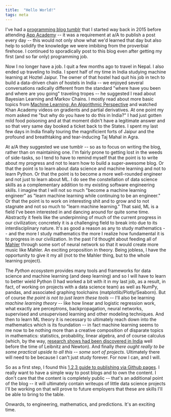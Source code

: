 ```yaml
---
title:  "Hello World!"
tags: meta
---
```

I've had a [programming blog tumblr](http://programmingstudies.tumblr.com) that I started way back in 2015 before attending [App Academy](https://www.appacademy.io/) -- it was a requirement at a/A to publish a post every day -- this would not only show what we'd learned that day but also help to solidify the knowledge we were imbibing from the proverbial firehose. I continued to sporadically post to this blog even after getting my first (and so far only) programming job.  

Now I no longer have a job. I quit a few months ago to travel in Nepal. I also ended up traveling to India. I spent half of my time in India studying machine learning at Hoztel Jaipur. The owner of that hostel had quit his job in tech to build a data-driven chain of hostels in India -- we enjoyed several conversations radically different from the standard "where have you been and where are you going" traveling tropes -- he suggested I read about Bayesian Learning and Markov Chains. I mostly read about more basic topics from [Machine Learning: An Algorithmic Perspective](https://seat.massey.ac.nz/personal/s.r.marsland/MLBook.html) and watched Khan Academy videos on gradients and partial derivatives. At one point my mom asked me "but why do you have to do this in India?" I had just gotten mild food poisoning and at that moment didn't have a legitimate answer and so that very same day booked a ticket back to the States. I spent my last few days in India finally touring the magnificient forts of Jaipur and the profound and breathtaking and tear-inducing Taj Mahal in Agra.  

At a/A they suggested we use tumblr -- so as to focus on writing the blog, rather than on maintaining one. I'm fairly prone to getting lost in the weeds of side-tasks, so I tend to have to remind myself that the point is to write about my progress and not to learn how to build a super-awesome blog. Or that the point is to learn about data science and machine learning and not to learn Python. Or that the point is to become a more well-rounded engineer and not just to learn about ML. I do see the constellation of data science skills as a complementary addition to my existing software engineering skills. I imagine that I will not so much "become a machine learning engineer" as "learn machine learning while continuing to be an engineer."  Or that the point is to work on interesting shit and to grow and to not stagnate and not so much to "learn machine learning." That said, ML is a field I've been interested in and dancing around for quite some time. Abstractly it feels like the underpinning of much of the current progress in our civilization; concretely it is a challenging field to break into due to its interdisciplinary nature. It's as good a reason as any to study mathematics -- and the more I study mathematics the more I realize how fundamental it is to progress in our civilization. In the past I'd thought about feeding all of [Mahler](https://en.wikipedia.org/wiki/Gustav_Mahler#Style) through some sort of neural network so that it would create more music like Mahler. An exciting proposition in theory. Being jobless, I have the opportunity to give it my all (not to the Mahler thing, but to the whole learning project).  

The *Python ecosystem* provides many tools and frameworks for data science and machine learning (and deep learning) and so I will have to learn to better wield Python (I had worked a bit with it in my last job, as a result, in fact, of working on projects with a data science team) as well as NumPy, pandas, and associated graphing toolchains (matplotlib/Plotly/Seaborn). But of course *the point is not to just learn these tools* -- I'll also be learning *machine learning theory* -- like how linear and logistic regression work, what exactly are perceptrons, backpropagation, neural networks, supervised and unsupervised learning and other modeling techniques. And then to learn ML theory it is necessary to ultimately reach down into the mathematics which is its foundation -- in fact machine learning seems to me now to be nothing more than a creative composition of disparate topics in mathematics: statistics, probability, linear algebra, and of course calculus (which, by the way, [research shows had been discovered in India](http://www.indianscience.org/essays/31-%20E--Infinitesimal%20Calculus.PDF) well before the time of Leibnitz and Newton). And finally *there ought really to be some practical upside to all this -- some sort of projects*. Ultimately there will need to be because I can't just study forever. For now I can, and I will.  

So as a first step, I found this [1,2,3 guide to publishing via Github pages](https://github.com/blog/2289-publishing-with-github-pages-now-as-easy-as-1-2-3). I really want to have a simple way to post blogs and to own the content. I don't care that the content is completely public -- that's an additional point of the blog -- it will ultimately contain writeups of little data science projects I'll be working on that will prove to future employers that these are skills I'll be able to bring to the table.  

Onwards, to engineering, mathematics, and predictions. It's an exciting time.  
